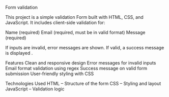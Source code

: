 Form validation

This project is a simple validation Form built with HTML, CSS, and JavaScript.
It includes client-side validation for:

Name (required)
Email (required, must be in valid format)
Message (required)

If inputs are invalid, error messages are shown. If valid, a success message is displayed .

Features
Clean and responsive design
Error messages for invalid inputs
Email format validation using regex
Success message on valid form submission
User-friendly styling with CSS

 Technologies Used
HTML – Structure of the form
CSS – Styling and layout
JavaScript – Validation logic

